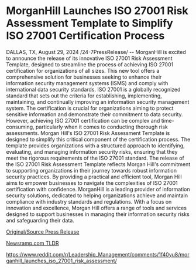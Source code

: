 # MorganHill Launches ISO 27001 Risk Assessment Template to Simplify ISO 27001 Certification Process

DALLAS, TX, August 29, 2024 /24-7PressRelease/ -- MorganHill is excited to announce the release of its innovative ISO 27001 Risk Assessment Template, designed to streamline the process of achieving ISO 27001 certification for organizations of all sizes. This new tool offers a comprehensive solution for businesses seeking to enhance their information security management systems (ISMS) and comply with international data security standards.  ISO 27001 is a globally recognized standard that sets out the criteria for establishing, implementing, maintaining, and continually improving an information security management system. The certification is crucial for organizations aiming to protect sensitive information and demonstrate their commitment to data security. However, achieving ISO 27001 certification can be complex and time-consuming, particularly when it comes to conducting thorough risk assessments.  Morgan Hill's ISO 27001 Risk Assessment Template is designed to simplify this critical component of the certification process. The template provides organizations with a structured approach to identifying, evaluating, and managing information security risks, ensuring that they meet the rigorous requirements of the ISO 27001 standard.  The release of the ISO 27001 Risk Assessment Template reflects Morgan Hill's commitment to supporting organizations in their journey towards robust information security practices. By providing a practical and efficient tool, Morgan Hill aims to empower businesses to navigate the complexities of ISO 27001 certification with confidence.  MorganHill is a leading provider of information security solutions, dedicated to helping organizations achieve and maintain compliance with industry standards and regulations. With a focus on innovation and excellence, Morgan Hill offers a range of tools and services designed to support businesses in managing their information security risks and safeguarding their data. 

[Original/Source Press Release](https://www.24-7pressrelease.com/press-release/513877/morganhill-launches-iso-27001-risk-assessment-template-to-simplify-iso-27001-certification-process)
                    

[Newsramp.com TLDR](None) 

https://www.reddit.com/r/Leadership_Management/comments/1f40yu8/morganhill_launches_iso_27001_risk_assessment/
